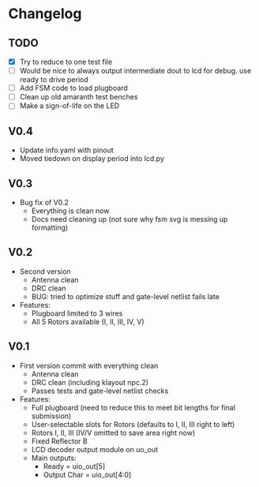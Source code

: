 

# Changelog

## TODO
- [x] Try to reduce to one test file
- [ ] Would be nice to always output intermediate dout to lcd for debug.  use ready to drive period
- [ ] Add FSM code to load plugboard
- [ ] Clean up old amaranth test benches
- [ ] Make a sign-of-life on the LED

## V0.4
- Update info.yaml with pinout
- Moved tiedown on display period into lcd.py

## V0.3
- Bug fix of V0.2
    - Everything is clean now
    - Docs need cleaning up (not sure why fsm svg is messing up formatting)

## V0.2
- Second version 
    - Antenna clean
    - DRC clean
    - BUG: tried to optimize stuff and gate-level netlist fails late
- Features:
    - Plugboard limited to 3 wires
    - All 5 Rotors available (I, II, III, IV, V)
    

## V0.1
- First version commit with everything clean
   - Antenna clean
   - DRC clean (including klayout npc.2)
   - Passes tests and gate-level netlist checks
- Features:
   - Full plugboard (need to reduce this to meet bit lengths for final submission)
   - User-selectable slots for Rotors (defaults to I, II, III right to left)
   - Rotors I, II, III (IV/V omitted to save area right now)
   - Fixed Reflector B
   - LCD decoder output module on uo_out
   - Main outputs:  
       - Ready = uio_out[5]
       - Output Char = uio_out[4:0]